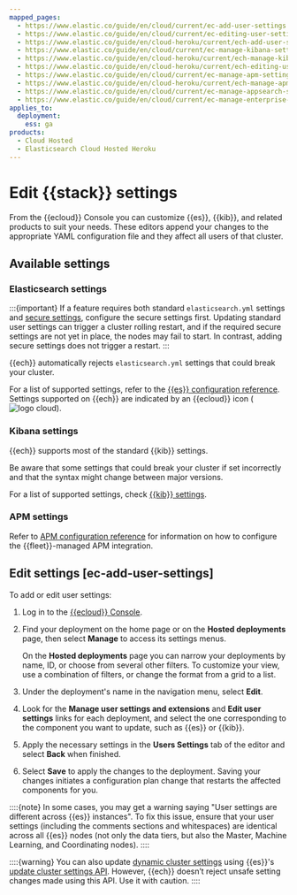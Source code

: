 ```yaml
---
mapped_pages:
  - https://www.elastic.co/guide/en/cloud/current/ec-add-user-settings.html
  - https://www.elastic.co/guide/en/cloud/current/ec-editing-user-settings.html
  - https://www.elastic.co/guide/en/cloud-heroku/current/ech-add-user-settings.html
  - https://www.elastic.co/guide/en/cloud/current/ec-manage-kibana-settings.html
  - https://www.elastic.co/guide/en/cloud-heroku/current/ech-manage-kibana-settings.html
  - https://www.elastic.co/guide/en/cloud-heroku/current/ech-editing-user-settings.html
  - https://www.elastic.co/guide/en/cloud/current/ec-manage-apm-settings.html
  - https://www.elastic.co/guide/en/cloud-heroku/current/ech-manage-apm-settings.html
  - https://www.elastic.co/guide/en/cloud/current/ec-manage-appsearch-settings.html
  - https://www.elastic.co/guide/en/cloud/current/ec-manage-enterprise-search-settings.html
applies_to:
  deployment:
    ess: ga
products:
  - Cloud Hosted
  - Elasticsearch Cloud Hosted Heroku
---
```


# Edit {{stack}} settings

From the {{ecloud}} Console you can customize {{es}}, {{kib}}, and related products to suit your needs. These editors append your changes to the appropriate YAML configuration file and they affect all users of that cluster.

## Available settings

### Elasticsearch settings

:::{important}
If a feature requires both standard `elasticsearch.yml` settings and [secure settings](/deploy-manage/security/secure-settings.md), configure the secure settings first. Updating standard user settings can trigger a cluster rolling restart, and if the required secure settings are not yet in place, the nodes may fail to start. In contrast, adding secure settings does not trigger a restart.
:::

{{ech}} automatically rejects `elasticsearch.yml` settings that could break your cluster.

For a list of supported settings, refer to the [{{es}} configuration reference](elasticsearch://reference/elasticsearch/configuration-reference/index.md). Settings supported on {{ech}} are indicated by an {{ecloud}} icon (![logo cloud](https://doc-icons.s3.us-east-2.amazonaws.com/logo_cloud.svg "Supported on {{ecloud}}")). 

### Kibana settings

{{ech}} supports most of the standard {{kib}} settings. 

Be aware that some settings that could break your cluster if set incorrectly and that the syntax might change between major versions.

For a list of supported settings, check [{{kib}} settings](kibana://reference/cloud/elastic-cloud-kibana-settings.md).

### APM settings

Refer to [APM configuration reference](/solutions/observability/apm/configure-apm-server.md) for information on how to configure the {{fleet}}-managed APM integration.

## Edit settings [ec-add-user-settings]

To add or edit user settings:

1. Log in to the [{{ecloud}} Console](https://cloud.elastic.co?page=docs&placement=docs-body).
2. Find your deployment on the home page or on the **Hosted deployments** page, then select **Manage** to access its settings menus.

    On the **Hosted deployments** page you can narrow your deployments by name, ID, or choose from several other filters. To customize your view, use a combination of filters, or change the format from a grid to a list.

1. Under the deployment's name in the navigation menu, select **Edit**.
2. Look for the **Manage user settings and extensions** and **Edit user settings** links for each deployment, and select the one corresponding to the component you want to update, such as {{es}} or {{kib}}.
3. Apply the necessary settings in the **Users Settings** tab of the editor and select **Back** when finished.
4. Select **Save** to apply the changes to the deployment. Saving your changes initiates a configuration plan change that restarts the affected components for you.

::::{note}
In some cases, you may get a warning saying "User settings are different across {{es}} instances". To fix this issue, ensure that your user settings (including the comments sections and whitespaces) are identical across all {{es}} nodes (not only the data tiers, but also the Master, Machine Learning, and Coordinating nodes).
::::

::::{warning}
You can also update [dynamic cluster settings](../../../deploy-manage/deploy/self-managed/configure-elasticsearch.md#dynamic-cluster-setting) using {{es}}'s [update cluster settings API](https://www.elastic.co/docs/api/doc/elasticsearch/operation/operation-cluster-put-settings). However, {{ech}} doesn’t reject unsafe setting changes made using this API. Use it with caution.
::::